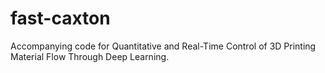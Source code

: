 # fast-caxton
Accompanying code for Quantitative and Real-Time Control of 3D Printing Material Flow Through Deep Learning.
